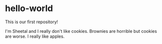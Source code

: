 # hello-world
This is our first repository!
<p> I'm Sheetal and I really don't like cookies. Brownies are horrible but cookies are worse. I really like apples. 
